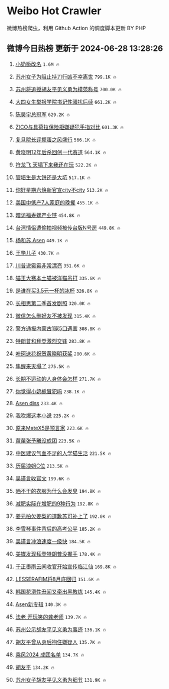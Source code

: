# Weibo Hot Crawler 



微博热榜爬虫，利用 Github Action 的调度脚本更新 BY PHP 


## 微博今日热榜 更新于 2024-06-28 13:28:26 
1. [小奶栀改名](https://s.weibo.com/weibo?q=%23%E5%B0%8F%E5%A5%B6%E6%A0%80%E6%94%B9%E5%90%8D%23&t=31&band_rank=1&Refer=top) `1.6M 🔥` 

1. [苏州女子为阻止持刀行凶不幸离世](https://s.weibo.com/weibo?q=%23%E8%8B%8F%E5%B7%9E%E5%A5%B3%E5%AD%90%E4%B8%BA%E9%98%BB%E6%AD%A2%E6%8C%81%E5%88%80%E8%A1%8C%E5%87%B6%E4%B8%8D%E5%B9%B8%E7%A6%BB%E4%B8%96%23&t=31&band_rank=2&Refer=top) `799.1K 🔥` 

1. [苏州将追授胡友平见义勇为模范称号](https://s.weibo.com/weibo?q=%23%E8%8B%8F%E5%B7%9E%E5%B0%86%E8%BF%BD%E6%8E%88%E8%83%A1%E5%8F%8B%E5%B9%B3%E8%A7%81%E4%B9%89%E5%8B%87%E4%B8%BA%E6%A8%A1%E8%8C%83%E7%A7%B0%E5%8F%B7%23&t=31&band_rank=3&Refer=top) `700.0K 🔥` 

1. [大四女生举报学院书记性骚扰后续](https://s.weibo.com/weibo?q=%23%E5%A4%A7%E5%9B%9B%E5%A5%B3%E7%94%9F%E4%B8%BE%E6%8A%A5%E5%AD%A6%E9%99%A2%E4%B9%A6%E8%AE%B0%E6%80%A7%E9%AA%9A%E6%89%B0%E5%90%8E%E7%BB%AD%23&t=31&band_rank=4&Refer=top) `661.2K 🔥` 

1. [陈昊宇总冠军](https://s.weibo.com/weibo?q=%E9%99%88%E6%98%8A%E5%AE%87%E6%80%BB%E5%86%A0%E5%86%9B&t=31&band_rank=5&Refer=top) `629.2K 🔥` 

1. [ZICO与具荷拉保险柜嫌疑犯手指对比](https://s.weibo.com/weibo?q=%23ZICO%E4%B8%8E%E5%85%B7%E8%8D%B7%E6%8B%89%E4%BF%9D%E9%99%A9%E6%9F%9C%E5%AB%8C%E7%96%91%E7%8A%AF%E6%89%8B%E6%8C%87%E5%AF%B9%E6%AF%94%23&t=31&band_rank=6&Refer=top) `601.3K 🔥` 

1. [复旦院长评掼蛋之风盛行](https://s.weibo.com/weibo?q=%23%E5%A4%8D%E6%97%A6%E9%99%A2%E9%95%BF%E8%AF%84%E6%8E%BC%E8%9B%8B%E4%B9%8B%E9%A3%8E%E7%9B%9B%E8%A1%8C%23&t=31&band_rank=7&Refer=top) `566.1K 🔥` 

1. [黄晓明12年后杀回创一代赛道](https://s.weibo.com/weibo?q=%23%E9%BB%84%E6%99%93%E6%98%8E12%E5%B9%B4%E5%90%8E%E6%9D%80%E5%9B%9E%E5%88%9B%E4%B8%80%E4%BB%A3%E8%B5%9B%E9%81%93%23&t=31&band_rank=8&Refer=top) `564.1K 🔥` 

1. [符龙飞 天塌下来我还在玩](https://s.weibo.com/weibo?q=%E7%AC%A6%E9%BE%99%E9%A3%9E%20%E5%A4%A9%E5%A1%8C%E4%B8%8B%E6%9D%A5%E6%88%91%E8%BF%98%E5%9C%A8%E7%8E%A9&t=31&band_rank=9&Refer=top) `522.2K 🔥` 

1. [管培生是大饼还是大坑](https://s.weibo.com/weibo?q=%23%E7%AE%A1%E5%9F%B9%E7%94%9F%E6%98%AF%E5%A4%A7%E9%A5%BC%E8%BF%98%E6%98%AF%E5%A4%A7%E5%9D%91%23&t=31&band_rank=10&Refer=top) `517.1K 🔥` 

1. [你好星期六焕新官宣city不city](https://s.weibo.com/weibo?q=%23%E4%BD%A0%E5%A5%BD%E6%98%9F%E6%9C%9F%E5%85%AD%E7%84%95%E6%96%B0%E5%AE%98%E5%AE%A3city%E4%B8%8Dcity%23&t=31&band_rank=11&Refer=top) `513.2K 🔥` 

1. [美国中低产7人家庭的晚餐](https://s.weibo.com/weibo?q=%E7%BE%8E%E5%9B%BD%E4%B8%AD%E4%BD%8E%E4%BA%A77%E4%BA%BA%E5%AE%B6%E5%BA%AD%E7%9A%84%E6%99%9A%E9%A4%90&t=31&band_rank=12&Refer=top) `455.1K 🔥` 

1. [暗访福寿螺产业链](https://s.weibo.com/weibo?q=%23%E6%9A%97%E8%AE%BF%E7%A6%8F%E5%AF%BF%E8%9E%BA%E4%BA%A7%E4%B8%9A%E9%93%BE%23&t=31&band_rank=13&Refer=top) `454.8K 🔥` 

1. [台湾情侣遭偷拍视频被传台版N号房](https://s.weibo.com/weibo?q=%23%E5%8F%B0%E6%B9%BE%E6%83%85%E4%BE%A3%E9%81%AD%E5%81%B7%E6%8B%8D%E8%A7%86%E9%A2%91%E8%A2%AB%E4%BC%A0%E5%8F%B0%E7%89%88N%E5%8F%B7%E6%88%BF%23&t=31&band_rank=14&Refer=top) `449.8K 🔥` 

1. [杨和苏 Asen](https://s.weibo.com/weibo?q=%E6%9D%A8%E5%92%8C%E8%8B%8F%20Asen&t=31&band_rank=15&Refer=top) `449.1K 🔥` 

1. [王艳儿子](https://s.weibo.com/weibo?q=%E7%8E%8B%E8%89%B3%E5%84%BF%E5%AD%90&t=31&band_rank=16&Refer=top) `430.7K 🔥` 

1. [川普说霉霉非常漂亮](https://s.weibo.com/weibo?q=%23%E5%B7%9D%E6%99%AE%E8%AF%B4%E9%9C%89%E9%9C%89%E9%9D%9E%E5%B8%B8%E6%BC%82%E4%BA%AE%23&t=31&band_rank=17&Refer=top) `351.6K 🔥` 

1. [猫王大赛本土猫被洋猫吊打](https://s.weibo.com/weibo?q=%23%E7%8C%AB%E7%8E%8B%E5%A4%A7%E8%B5%9B%E6%9C%AC%E5%9C%9F%E7%8C%AB%E8%A2%AB%E6%B4%8B%E7%8C%AB%E5%90%8A%E6%89%93%23&t=31&band_rank=18&Refer=top) `335.6K 🔥` 

1. [是谁在买3.5元一杯的冰杯](https://s.weibo.com/weibo?q=%23%E6%98%AF%E8%B0%81%E5%9C%A8%E4%B9%B03.5%E5%85%83%E4%B8%80%E6%9D%AF%E7%9A%84%E5%86%B0%E6%9D%AF%23&t=31&band_rank=19&Refer=top) `326.8K 🔥` 

1. [长相思第二季首发剧照](https://s.weibo.com/weibo?q=%23%E9%95%BF%E7%9B%B8%E6%80%9D%E7%AC%AC%E4%BA%8C%E5%AD%A3%E9%A6%96%E5%8F%91%E5%89%A7%E7%85%A7%23&t=31&band_rank=20&Refer=top) `320.0K 🔥` 

1. [微信怎么删好友不被发现](https://s.weibo.com/weibo?q=%23%E5%BE%AE%E4%BF%A1%E6%80%8E%E4%B9%88%E5%88%A0%E5%A5%BD%E5%8F%8B%E4%B8%8D%E8%A2%AB%E5%8F%91%E7%8E%B0%23&t=31&band_rank=21&Refer=top) `315.4K 🔥` 

1. [警方通报内蒙古1家5口遇害](https://s.weibo.com/weibo?q=%23%E8%AD%A6%E6%96%B9%E9%80%9A%E6%8A%A5%E5%86%85%E8%92%99%E5%8F%A41%E5%AE%B65%E5%8F%A3%E9%81%87%E5%AE%B3%23&t=31&band_rank=22&Refer=top) `308.8K 🔥` 

1. [特朗普和拜登激烈交锋](https://s.weibo.com/weibo?q=%23%E7%89%B9%E6%9C%97%E6%99%AE%E5%92%8C%E6%8B%9C%E7%99%BB%E6%BF%80%E7%83%88%E4%BA%A4%E9%94%8B%23&t=31&band_rank=23&Refer=top) `283.8K 🔥` 

1. [叶珂送花祝贺黄晓明获奖](https://s.weibo.com/weibo?q=%23%E5%8F%B6%E7%8F%82%E9%80%81%E8%8A%B1%E7%A5%9D%E8%B4%BA%E9%BB%84%E6%99%93%E6%98%8E%E8%8E%B7%E5%A5%96%23&t=31&band_rank=24&Refer=top) `280.6K 🔥` 

1. [隼醒来天塌了](https://s.weibo.com/weibo?q=%E9%9A%BC%E9%86%92%E6%9D%A5%E5%A4%A9%E5%A1%8C%E4%BA%86&t=31&band_rank=25&Refer=top) `275.5K 🔥` 

1. [长期不运动的人身体会怎样](https://s.weibo.com/weibo?q=%23%E9%95%BF%E6%9C%9F%E4%B8%8D%E8%BF%90%E5%8A%A8%E7%9A%84%E4%BA%BA%E8%BA%AB%E4%BD%93%E4%BC%9A%E6%80%8E%E6%A0%B7%23&t=31&band_rank=26&Refer=top) `271.7K 🔥` 

1. [你觉得小奶栀冒犯吗](https://s.weibo.com/weibo?q=%23%E4%BD%A0%E8%A7%89%E5%BE%97%E5%B0%8F%E5%A5%B6%E6%A0%80%E5%86%92%E7%8A%AF%E5%90%97%23&t=31&band_rank=27&Refer=top) `238.1K 🔥` 

1. [Asen diss](https://s.weibo.com/weibo?q=Asen%20diss&t=31&band_rank=28&Refer=top) `233.4K 🔥` 

1. [我吹爆这本小说](https://s.weibo.com/weibo?q=%23%E6%88%91%E5%90%B9%E7%88%86%E8%BF%99%E6%9C%AC%E5%B0%8F%E8%AF%B4%23&t=31&band_rank=29&Refer=top) `225.2K 🔥` 

1. [原来MateX5是预言家](https://s.weibo.com/weibo?q=%23%E5%8E%9F%E6%9D%A5MateX5%E6%98%AF%E9%A2%84%E8%A8%80%E5%AE%B6%23&t=31&band_rank=30&Refer=top) `223.6K 🔥` 

1. [苗苗张予曦没成团](https://s.weibo.com/weibo?q=%23%E8%8B%97%E8%8B%97%E5%BC%A0%E4%BA%88%E6%9B%A6%E6%B2%A1%E6%88%90%E5%9B%A2%23&t=31&band_rank=31&Refer=top) `223.5K 🔥` 

1. [中医建议气血不足的人学猫生活](https://s.weibo.com/weibo?q=%23%E4%B8%AD%E5%8C%BB%E5%BB%BA%E8%AE%AE%E6%B0%94%E8%A1%80%E4%B8%8D%E8%B6%B3%E7%9A%84%E4%BA%BA%E5%AD%A6%E7%8C%AB%E7%94%9F%E6%B4%BB%23&t=31&band_rank=32&Refer=top) `221.5K 🔥` 

1. [历届浪姐C位](https://s.weibo.com/weibo?q=%23%E5%8E%86%E5%B1%8A%E6%B5%AA%E5%A7%90C%E4%BD%8D%23&t=31&band_rank=33&Refer=top) `213.5K 🔥` 

1. [吴谨言收官文](https://s.weibo.com/weibo?q=%23%E5%90%B4%E8%B0%A8%E8%A8%80%E6%94%B6%E5%AE%98%E6%96%87%23&t=31&band_rank=34&Refer=top) `199.6K 🔥` 

1. [晒不干的衣服为什么会发臭](https://s.weibo.com/weibo?q=%23%E6%99%92%E4%B8%8D%E5%B9%B2%E7%9A%84%E8%A1%A3%E6%9C%8D%E4%B8%BA%E4%BB%80%E4%B9%88%E4%BC%9A%E5%8F%91%E8%87%AD%23&t=31&band_rank=35&Refer=top) `194.8K 🔥` 

1. [减肥实际在增肥的9种行为](https://s.weibo.com/weibo?q=%23%E5%87%8F%E8%82%A5%E5%AE%9E%E9%99%85%E5%9C%A8%E5%A2%9E%E8%82%A5%E7%9A%849%E7%A7%8D%E8%A1%8C%E4%B8%BA%23&t=31&band_rank=36&Refer=top) `192.8K 🔥` 

1. [姜元柏欠姜梨的道歉苏可补上了](https://s.weibo.com/weibo?q=%23%E5%A7%9C%E5%85%83%E6%9F%8F%E6%AC%A0%E5%A7%9C%E6%A2%A8%E7%9A%84%E9%81%93%E6%AD%89%E8%8B%8F%E5%8F%AF%E8%A1%A5%E4%B8%8A%E4%BA%86%23&t=31&band_rank=37&Refer=top) `192.0K 🔥` 

1. [李雪琴事件背后的高考公平](https://s.weibo.com/weibo?q=%23%E6%9D%8E%E9%9B%AA%E7%90%B4%E4%BA%8B%E4%BB%B6%E8%83%8C%E5%90%8E%E7%9A%84%E9%AB%98%E8%80%83%E5%85%AC%E5%B9%B3%23&t=31&band_rank=38&Refer=top) `185.2K 🔥` 

1. [吴谨言冲浪速度一级快](https://s.weibo.com/weibo?q=%23%E5%90%B4%E8%B0%A8%E8%A8%80%E5%86%B2%E6%B5%AA%E9%80%9F%E5%BA%A6%E4%B8%80%E7%BA%A7%E5%BF%AB%23&t=31&band_rank=39&Refer=top) `184.5K 🔥` 

1. [美媒发现拜登特朗普没握手](https://s.weibo.com/weibo?q=%23%E7%BE%8E%E5%AA%92%E5%8F%91%E7%8E%B0%E6%8B%9C%E7%99%BB%E7%89%B9%E6%9C%97%E6%99%AE%E6%B2%A1%E6%8F%A1%E6%89%8B%23&t=31&band_rank=40&Refer=top) `178.4K 🔥` 

1. [于正墨雨云间收官开始宣传临江仙](https://s.weibo.com/weibo?q=%23%E4%BA%8E%E6%AD%A3%E5%A2%A8%E9%9B%A8%E4%BA%91%E9%97%B4%E6%94%B6%E5%AE%98%E5%BC%80%E5%A7%8B%E5%AE%A3%E4%BC%A0%E4%B8%B4%E6%B1%9F%E4%BB%99%23&t=31&band_rank=41&Refer=top) `169.8K 🔥` 

1. [LESSERAFIM将8月底回归](https://s.weibo.com/weibo?q=%23LESSERAFIM%E5%B0%868%E6%9C%88%E5%BA%95%E5%9B%9E%E5%BD%92%23&t=31&band_rank=42&Refer=top) `151.6K 🔥` 

1. [韩国花滑性丑闻又牵出黑教练](https://s.weibo.com/weibo?q=%23%E9%9F%A9%E5%9B%BD%E8%8A%B1%E6%BB%91%E6%80%A7%E4%B8%91%E9%97%BB%E5%8F%88%E7%89%B5%E5%87%BA%E9%BB%91%E6%95%99%E7%BB%83%23&t=31&band_rank=43&Refer=top) `145.4K 🔥` 

1. [Asen新专辑](https://s.weibo.com/weibo?q=Asen%E6%96%B0%E4%B8%93%E8%BE%91&t=31&band_rank=44&Refer=top) `140.3K 🔥` 

1. [法老 开玩笑的龚老师](https://s.weibo.com/weibo?q=%E6%B3%95%E8%80%81%20%E5%BC%80%E7%8E%A9%E7%AC%91%E7%9A%84%E9%BE%9A%E8%80%81%E5%B8%88&t=31&band_rank=45&Refer=top) `139.7K 🔥` 

1. [苏州公示胡友平见义勇为事迹](https://s.weibo.com/weibo?q=%23%E8%8B%8F%E5%B7%9E%E5%85%AC%E7%A4%BA%E8%83%A1%E5%8F%8B%E5%B9%B3%E8%A7%81%E4%B9%89%E5%8B%87%E4%B8%BA%E4%BA%8B%E8%BF%B9%23&t=31&band_rank=46&Refer=top) `136.1K 🔥` 

1. [胡友平曾从身后抱住嫌疑人](https://s.weibo.com/weibo?q=%23%E8%83%A1%E5%8F%8B%E5%B9%B3%E6%9B%BE%E4%BB%8E%E8%BA%AB%E5%90%8E%E6%8A%B1%E4%BD%8F%E5%AB%8C%E7%96%91%E4%BA%BA%23&t=31&band_rank=47&Refer=top) `135.7K 🔥` 

1. [乘风2024 成团名单](https://s.weibo.com/weibo?q=%E4%B9%98%E9%A3%8E2024%20%E6%88%90%E5%9B%A2%E5%90%8D%E5%8D%95&t=31&band_rank=48&Refer=top) `134.7K 🔥` 

1. [胡友平](https://s.weibo.com/weibo?q=%E8%83%A1%E5%8F%8B%E5%B9%B3&t=31&band_rank=49&Refer=top) `134.2K 🔥` 

1. [苏州女子胡友平见义勇为细节](https://s.weibo.com/weibo?q=%23%E8%8B%8F%E5%B7%9E%E5%A5%B3%E5%AD%90%E8%83%A1%E5%8F%8B%E5%B9%B3%E8%A7%81%E4%B9%89%E5%8B%87%E4%B8%BA%E7%BB%86%E8%8A%82%23&t=31&band_rank=50&Refer=top) `131.9K 🔥` 


